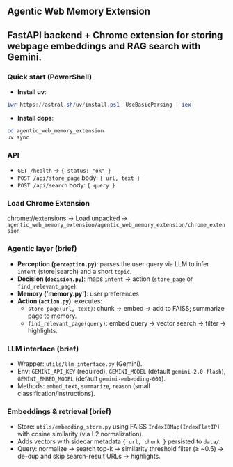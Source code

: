 ## Agentic Web Memory Extension

## FastAPI backend + Chrome extension for storing webpage embeddings and RAG search with Gemini.

### Quick start (PowerShell)
- **Install uv**:
```powershell
iwr https://astral.sh/uv/install.ps1 -UseBasicParsing | iex
```
- **Install deps**:
```powershell
cd agentic_web_memory_extension
uv sync
```

### API
- `GET /health` → `{ status: "ok" }`
- `POST /api/store_page` body: `{ url, text }`
- `POST /api/search` body: `{ query }`

### Load Chrome Extension
chrome://extensions → Load unpacked → `agentic_web_memory_extension/agentic_web_memory_extension/chrome_extension`

### Agentic layer (brief)
- **Perception (`perception.py`)**: parses the user query via LLM to infer `intent` (store|search) and a short `topic`.
- **Decision (`decision.py`)**: maps `intent` → action (`store_page` or `find_relevant_page`).
- **Memory ('memory.py')**: user preferences
- **Action (`action.py`)**: executes:
  - `store_page(url, text)`: chunk → embed → add to FAISS; summarize page to memory.
  - `find_relevant_page(query)`: embed query → vector search → filter → highlights.
    

### LLM interface (brief)
- Wrapper: `utils/llm_interface.py` (Gemini).
- Env: `GEMINI_API_KEY` (required), `GEMINI_MODEL` (default `gemini-2.0-flash`), `GEMINI_EMBED_MODEL` (default `gemini-embedding-001`).
- Methods: `embed_text`, `summarize`, `reason` (small classification/instructions).

### Embeddings & retrieval (brief)
- Store: `utils/embedding_store.py` using FAISS `IndexIDMap(IndexFlatIP)` with cosine similarity (via L2 normalization).
- Adds vectors with sidecar metadata `{ url, chunk }` persisted to `data/`.
- Query: normalize → search top-k → similarity threshold filter (≥ ~0.5) → de-dup and skip search-result URLs → highlights.


